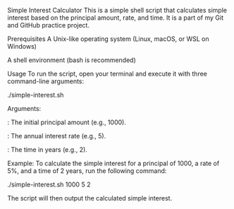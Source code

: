 Simple Interest Calculator
This is a simple shell script that calculates simple interest based on the principal amount, rate, and time. It is a part of my Git and GitHub practice project.

Prerequisites
A Unix-like operating system (Linux, macOS, or WSL on Windows)

A shell environment (bash is recommended)

Usage
To run the script, open your terminal and execute it with three command-line arguments:

./simple-interest.sh <principal> <rate> <time>

Arguments:

<principal>: The initial principal amount (e.g., 1000).

<rate>: The annual interest rate (e.g., 5).

<time>: The time in years (e.g., 2).

Example:
To calculate the simple interest for a principal of 1000, a rate of 5%, and a time of 2 years, run the following command:

./simple-interest.sh 1000 5 2

The script will then output the calculated simple interest.
